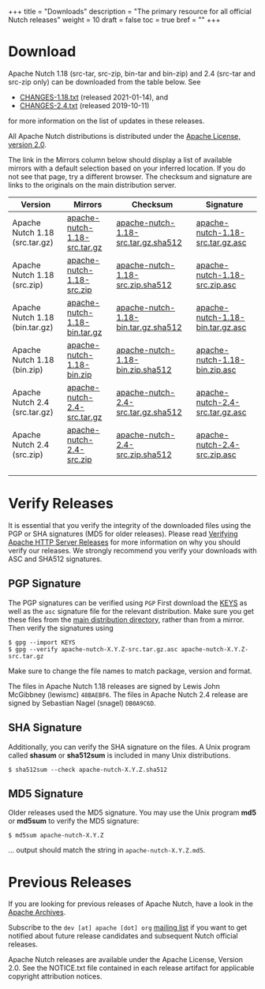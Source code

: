 +++
title = "Downloads"
description = "The primary resource for all official Nutch releases"
weight = 10
draft = false
toc = true
bref = ""
+++

# Download
Apache Nutch 1.18 (src-tar, src-zip, bin-tar and bin-zip) and 2.4 (src-tar and src-zip only) can be downloaded from the table below. See

* [CHANGES-1.18.txt](https://apache.org/dist/nutch/1.18/CHANGES.txt) (released 2021-01-14), and
* [CHANGES-2.4.txt](https://apache.org/dist/nutch/2.4/CHANGES.txt) (released 2019-10-11)

for more information on the list of updates in these releases.

All Apache Nutch distributions is distributed under the [Apache License, version 2.0](https://www.apache.org/licenses/LICENSE-2.0.html).

The link in the Mirrors column below should display a list of available mirrors with a default selection based on your inferred location. If you do not see that page, try a different browser. The checksum and signature are links to the originals on the main distribution server.

| **Version**                    | **Mirrors**                                                                                                   | **Checksum**                                                                                                  | **Signature**                                                                                           |
|--------------------------------|---------------------------------------------------------------------------------------------------------------|---------------------------------------------------------------------------------------------------------------|---------------------------------------------------------------------------------------------------------|
| Apache Nutch 1.18 (src.tar.gz) | [apache-nutch-1.18-src.tar.gz](https://www.apache.org/dyn/closer.lua/nutch/1.18/apache-nutch-1.18-src.tar.gz) | [apache-nutch-1.18-src.tar.gz.sha512](https://apache.org/dist/nutch/1.18/apache-nutch-1.18-src.tar.gz.sha512) | [apache-nutch-1.18-src.tar.gz.asc](https://apache.org/dist/nutch/1.18/apache-nutch-1.18-src.tar.gz.asc) |
| Apache Nutch 1.18 (src.zip)    | [apache-nutch-1.18-src.zip](https://www.apache.org/dyn/closer.lua/nutch/1.18/apache-nutch-1.18-src.zip)       | [apache-nutch-1.18-src.zip.sha512](https://apache.org/dist/nutch/1.18/apache-nutch-1.18-src.zip.sha512)       | [apache-nutch-1.18-src.zip.asc](https://apache.org/dist/nutch/1.18/apache-nutch-1.18-src.zip.asc)       |
| Apache Nutch 1.18 (bin.tar.gz) | [apache-nutch-1.18-bin.tar.gz](https://www.apache.org/dyn/closer.lua/nutch/1.18/apache-nutch-1.18-bin.tar.gz) | [apache-nutch-1.18-bin.tar.gz.sha512](https://apache.org/dist/nutch/1.18/apache-nutch-1.18-bin.tar.gz.sha512) | [apache-nutch-1.18-bin.tar.gz.asc](https://apache.org/dist/nutch/1.18/apache-nutch-1.18-bin.tar.gz.asc) |
| Apache Nutch 1.18 (bin.zip)    | [apache-nutch-1.18-bin.zip](https://www.apache.org/dyn/closer.lua/nutch/1.18/apache-nutch-1.18-bin.zip)       | [apache-nutch-1.18-bin.zip.sha512](https://apache.org/dist/nutch/1.18/apache-nutch-1.18-bin.zip.sha512)       | [apache-nutch-1.18-bin.zip.asc](https://apache.org/dist/nutch/1.18/apache-nutch-1.18-bin.zip.asc)       |
| Apache Nutch 2.4 (src.tar.gz)  | [apache-nutch-2.4-src.tar.gz](https://www.apache.org/dyn/closer.lua/nutch/2.4/apache-nutch-2.4-src.tar.gz)    | [apache-nutch-2.4-src.tar.gz.sha512](https://apache.org/dist/nutch/2.4/apache-nutch-2.4-src.tar.gz.sha512)    | [apache-nutch-2.4-src.tar.gz.asc](https://apache.org/dist/nutch/2.4/apache-nutch-2.4-src.tar.gz.asc)    |
| Apache Nutch 2.4 (src.zip)     | [apache-nutch-2.4-src.zip](https://www.apache.org/dyn/closer.lua/nutch/2.4/apache-nutch-2.4-src.zip)          | [apache-nutch-2.4-src.zip.sha512](https://apache.org/dist/nutch/2.4/apache-nutch-2.4-src.zip.sha512)          | [apache-nutch-2.4-src.zip.asc](https://apache.org/dist/nutch/2.4/apache-nutch-2.4-src.zip.asc)          |
|                                |                                                                                                               |                                                                                                               |                                                                                                         |
|                                |                                                                                                               |                                                                                                               |                                                                                                         |
|                                |                                                                                                               |                                                                                                               |                                                                                                         |

# Verify Releases
It is essential that you verify the integrity of the downloaded files using the PGP or SHA signatures (MD5 for older releases). Please read [Verifying Apache HTTP Server Releases](https://httpd.apache.org/dev/verification.html) for more information on why you should verify our releases. We strongly recommend you verify your downloads with ASC and SHA512 signatures.

## PGP Signature
The PGP signatures can be verified using `PGP` First download the [KEYS](https://www.apache.org/dist/nutch/KEYS) as well as the `asc` signature file for the relevant distribution. Make sure you get these files from the [main distribution directory](https://www.apache.org/dist/nutch/), rather than from a mirror. Then verify the signatures using

```
$ gpg --import KEYS
$ gpg --verify apache-nutch-X.Y.Z-src.tar.gz.asc apache-nutch-X.Y.Z-src.tar.gz
```
Make sure to change the file names to match package, version and format.

The files in Apache Nutch 1.18 releases are signed by Lewis John McGibbney (lewismc) `48BAEBF6`. The files in Apache Nutch 2.4 release are signed by Sebastian Nagel (snagel) `DB0A9C6D`.

## SHA Signature
Additionally, you can verify the SHA signature on the files. A Unix program called **shasum** or **sha512sum** is included in many Unix distributions.
```
$ sha512sum --check apache-nutch-X.Y.Z.sha512
```

## MD5 Signature
Older releases used the MD5 signature. You may use the Unix program **md5** or **md5sum** to verify the MD5 signature:
```
$ md5sum apache-nutch-X.Y.Z
```
... output should match the string in `apache-nutch-X.Y.Z.md5`.

# Previous Releases
If you are looking for previous releases of Apache Nutch, have a look in the [Apache Archives](https://archive.apache.org/dist/nutch/).

Subscribe to the `dev [at] apache [dot] org` [mailing list](/community/mailing-lists/) if you want to get notified about future release candidates and subsequent Nutch official releases.

Apache Nutch releases are available under the Apache License, Version 2.0. See the NOTICE.txt file contained in each release artifact for applicable copyright attribution notices.